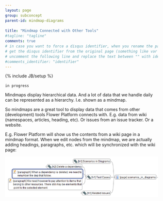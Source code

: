 ```yaml
---
layout: page
group: subconcept
parent-id: mindmap-diagrams

title: "Mindmap Connected with Other Tools"
#tagline: "tagline"
comments: true
# in case you want to force a disqus identifier, when you rename the page
# get the disqus identifier from the original page (something like var disqus_identifier = 'ident';),
# uncomment the following line and replace the text between "" with ident
#comments_identifier: "identifier"
---
```

{% include JB/setup %}

`in progress`

Mindmaps display hierarchical data. And a lot of data that we handle daily can be represented as a hierarchy. I.e. shown as a mindmap.

So mindmaps are a great tool to display data that comes from other (development) tools Flower Platform connects with. E.g. data from wiki (namespaces, articles, heading, etc). Or issues from an issue tracker. Or a website.

<div class="alert alert-info">

E.g. Flower Platform will show us the contents from a wiki page in a mindmap format. When we edit nodes from the mindmap, we are actually adding headings, paragraphs, etc. which will be synchronized with the wiki page:

<p class="text-center">
<img class="img-polaroid" src="mindmap-wiki.png"/>
</p>

</div>